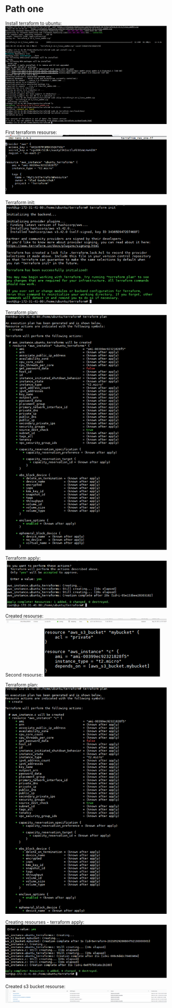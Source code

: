 # Path one
Install terraform to ubuntu:
![](https://github.com/Vladoffz/DevOps_online_Kyiv_2021Q2/blob/master/m12/task12.1/task12.1%20screenshots/image_2021-05-29_22-47-07.png?raw=true)

First terraform resourse:
![](https://github.com/Vladoffz/DevOps_online_Kyiv_2021Q2/blob/master/m12/task12.1/task12.1%20screenshots/image_2021-05-29_22-48-59.png?raw=true)

Terraform init:
![](https://github.com/Vladoffz/DevOps_online_Kyiv_2021Q2/blob/master/m12/task12.1/task12.1%20screenshots/image_2021-05-29_22-49-55.png?raw=true)

Terraform plan:
![](https://github.com/Vladoffz/DevOps_online_Kyiv_2021Q2/blob/master/m12/task12.1/task12.1%20screenshots/image_2021-05-29_22-50-45.png?raw=true)

Terraform apply:
![](https://github.com/Vladoffz/DevOps_online_Kyiv_2021Q2/blob/master/m12/task12.1/task12.1%20screenshots/image_2021-05-29_22-51-58.png?raw=true)

Created resourse:
![](https://github.com/Vladoffz/DevOps_online_Kyiv_2021Q2/blob/master/m12/task12.1/task12.1%20screenshots/image_2021-05-29_22-52-08.png?raw=true)

Second resourse:
![](https://github.com/Vladoffz/DevOps_online_Kyiv_2021Q2/blob/master/m12/task12.1/task12.1%20screenshots/image_2021-05-29_23-07-26.png?raw=true)

Terraform plan:
![](https://github.com/Vladoffz/DevOps_online_Kyiv_2021Q2/blob/master/m12/task12.1/task12.1%20screenshots/image_2021-05-29_23-07-13.png?raw=true)

Creating resourses - terraform apply:
![](https://github.com/Vladoffz/DevOps_online_Kyiv_2021Q2/blob/master/m12/task12.1/task12.1%20screenshots/image_2021-05-29_23-08-58.png?raw=true)

Created s3 bucket resourse:
![](https://github.com/Vladoffz/DevOps_online_Kyiv_2021Q2/blob/master/m12/task12.1/task12.1%20screenshots/image_2021-05-29_23-09-27.png?raw=true)